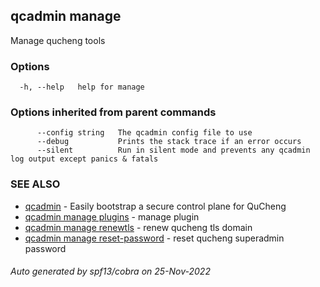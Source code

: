 ## qcadmin manage

Manage qucheng tools

### Options

```
  -h, --help   help for manage
```

### Options inherited from parent commands

```
      --config string   The qcadmin config file to use
      --debug           Prints the stack trace if an error occurs
      --silent          Run in silent mode and prevents any qcadmin log output except panics & fatals
```

### SEE ALSO

* [qcadmin](qcadmin.md)	 - Easily bootstrap a secure control plane for QuCheng
* [qcadmin manage plugins](qcadmin_manage_plugins.md)	 - manage plugin
* [qcadmin manage renewtls](qcadmin_manage_renewtls.md)	 - renew qucheng tls domain
* [qcadmin manage reset-password](qcadmin_manage_reset-password.md)	 - reset qucheng superadmin password

###### Auto generated by spf13/cobra on 25-Nov-2022
